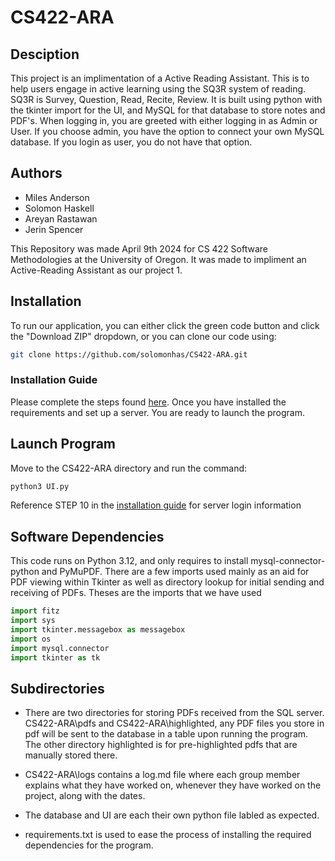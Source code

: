 # CS422-ARA

## Desciption
This project is an implimentation of a Active Reading Assistant. This is to help users engage in active learning using the SQ3R system of reading. SQ3R is Survey, Question, Read, Recite, Review. It is built using python with the tkinter import for the UI, and MySQL for that database to store notes and PDF's. When logging in, you are greeted with either logging in as Admin or User. If you choose admin, you have the option to connect your own MySQL database. If you login as user, you do not have that option.

## Authors
- Miles Anderson
- Solomon Haskell
- Areyan Rastawan
- Jerin Spencer

This Repository was made April 9th 2024 for CS 422 Software Methodologies at the University of Oregon. It was made to impliment an Active-Reading Assistant as our project 1.

## Installation
To run our application, you can either click the green code button and click the "Download ZIP" dropdown, or you can clone our code using:
```bash
git clone https://github.com/solomonhas/CS422-ARA.git
```
### Installation Guide
Please complete the steps found [here](https://github.com/solomonhas/CS422-ARA/blob/main/Installation.md). Once you have installed the requirements and set up a server. You are ready to launch the program.

## Launch Program
Move to the CS422-ARA directory and run the command:
```bash
python3 UI.py
```
Reference STEP 10 in the [installation guide](https://github.com/solomonhas/CS422-ARA/blob/main/Installation.md) for server login information

## Software Dependencies
This code runs on Python 3.12, and only requires to install mysql-connector-python and PyMuPDF. There are a few imports used mainly as an aid for PDF viewing within Tkinter as well as directory lookup for initial sending and receiving of PDFs. Theses are the imports that we have used

```python
import fitz
import sys
import tkinter.messagebox as messagebox
import os
import mysql.connector
import tkinter as tk
```

## Subdirectories
- There are two directories for storing PDFs received from the SQL server. CS422-ARA\pdfs and CS422-ARA\highlighted, any PDF files you store in pdf will be sent to the database in a table upon running the program. The other directory highlighted is for pre-highlighted pdfs that are manually stored there.

- CS422-ARA\logs contains a log.md file where each group member explains what they have worked on, whenever they have worked on the project, along with the dates.

- The database and UI are each their own python file labled as expected.

- requirements.txt is used to ease the process of installing the required dependencies for the program.